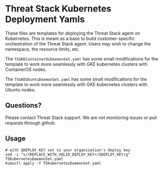 # Threat Stack Kubernetes Deployment Yamls

These files are templates for deploying the Threat Stack agent on Kubernetes. This is meant as a base to build customer-specific orchestration of the Threat Stack agent. Users may wish to change the namespace, the resource limits, etc.

The `TSGKEContainerOsDaemonSet.yaml` has some small modifications for the template to work more seamlessly with GKE kubernetes clusters with ContainerOS nodes.

The `TSGKEUbuntuDaemonSet.yaml` has some small modifications for the template to work more seamlessly with GKE kubernetes clusters with Ubuntu nodes.

## Questions?

Please contact Threat Stack support. We are not monitoring issues or pull requests through github.

## Usage

```
# with $DEPLOY_KEY set to your organization's deploy key
sed -i "s/<REPLACE_WITH_VALID_DEPLOY_KEY>/$DEPLOY_KEY/g" TSKubernetesDaemonSet.yaml
kubectl apply -f TSKubernetesDaemonSet.yaml
```
